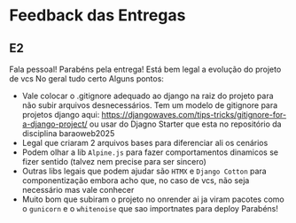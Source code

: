 # Feedback das Entregas

## E2

Fala pessoal! Parabéns pela entrega!
Está bem legal a evolução do projeto de vcs
No geral tudo certo
Alguns pontos:
- Vale colocar o .gitignore adequado ao django na raiz do projeto para não subir arquivos desnecessários. Tem um modelo de gitignore para projetos django aqui: https://djangowaves.com/tips-tricks/gitignore-for-a-django-project/ ou usar do Djagno Starter que esta no repositório da disciplina baraoweb2025
- Legal que criaram 2 arquivos bases para diferenciar ali os cenários
- Podem olhar a lib `Alpine.js` para fazer comportamentos dinamicos se fizer sentido (talvez nem precise para ser sincero)
- Outras libs legais que podem ajudar são `HTMX` e `Django Cotton` para componentização embora acho que, no caso de vcs, não seja necessário mas vale conhecer
- Muito bom que subiram o projeto no onrender ai ja viram pacotes como o `gunicorn` e o `whitenoise` que sao importnates para deploy
Parabéns!
